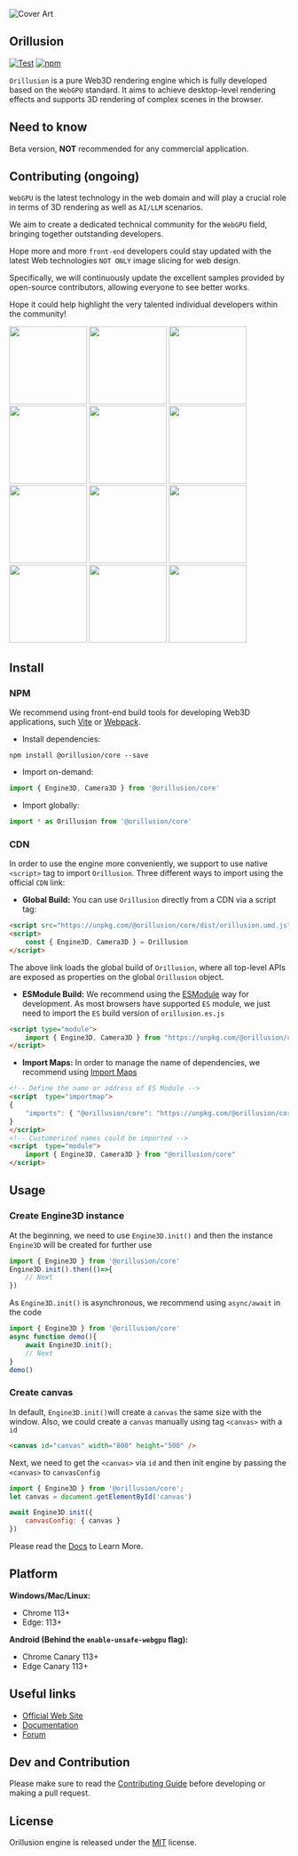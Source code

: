 ![Cover Art](https://github.com/Orillusion/orillusion-webgpu-samples/blob/main/logo_new.png)     
## Orillusion

[![Test](https://github.com/Orillusion/orillusion/actions/workflows/ci.yml/badge.svg)](https://github.com/Orillusion/orillusion/actions/workflows/ci.yml)
[![npm](https://img.shields.io/npm/v/@orillusion/core)](https://www.npmjs.com/package/@orillusion/core)

`Orillusion`  is a pure Web3D rendering engine which is fully developed based on the `WebGPU` standard. It aims to achieve desktop-level rendering effects and supports 3D rendering of complex scenes in the browser.

## Need to know
Beta version,  **NOT**  recommended for any commercial application.

## Contributing (ongoing)

`WebGPU` is the latest technology in the web domain and will play a crucial role in terms of 3D rendering as well as `AI/LLM` scenarios. 

We aim to create a dedicated technical community for the `WebGPU` field, bringing together outstanding developers. 

Hope more and more `front-end` developers could stay updated with the latest Web technologies `NOT ONLY` image slicing for web design.

Specifically, we will continuously update the excellent samples provided by open-source contributors, allowing everyone to see better works. 

Hope it could help highlight the very talented individual developers within the community!

<a href="https://www.youtube.com/@orillusion7225"><img src="https://raw.githubusercontent.com/Orillusion/assets/main/sample_src/light_city.gif" height="140"></a>
<a href="https://github.com/ID-Emmett"><img src="https://raw.githubusercontent.com/Orillusion/assets/main/sample_src/physical_car.gif" height="140"></a>
<a href="https://github.com/ID-Emmett"><img src="https://raw.githubusercontent.com/Orillusion/assets/main/sample_src/movie_camera.gif" height="140"></a>
<a href="https://github.com/ID-Emmett"><img src="https://raw.githubusercontent.com/Orillusion/assets/main/sample_src/helicopter.gif" height="140"></a>
<a href="https://www.youtube.com/@orillusion7225"><img src="https://raw.githubusercontent.com/Orillusion/assets/main/sample_src/shooting.gif" height="140"></a>
<a href="https://github.com/OriIIusion"><img src="https://github.com/Orillusion/assets/blob/main/sample_src/beijing_subway.gif" height="140"></a>
<a href="https://github.com/mate-h"><img src="https://github.com/Orillusion/assets/blob/main/sample_src/volumetric_clouds.gif" height="140"></a>
<a href="https://github.com/ID-Emmett"><img src="https://raw.githubusercontent.com/Orillusion/assets/main/sample_src/track_camera.gif" height="140"></a>
<a href="https://github.com/ID-Emmett"><img src="https://github.com/Orillusion/assets/blob/main/sample_src/pentagram.webp" height="140"></a>
<a href="https://github.com/OriIIusion"><img src="https://raw.githubusercontent.com/Orillusion/assets/main/sample_src/light_box.gif" height="140"></a>
<a href="https://github.com/seven1031"><img src="https://github.com/Orillusion/assets/blob/main/sample_src/rabbit_box.webp" height="140"></a>
<a href="https://github.com/seven1031"><img src="https://github.com/Orillusion/assets/blob/main/sample_src/fluid_mouse.webp" height="140"></a>
## Install

### NPM
We recommend using front-end build tools for developing Web3D applications, such  [Vite](https://vitejs.dev/) or [Webpack](https://webpack.js.org/).

- Install dependencies:
```text
npm install @orillusion/core --save
```
- Import on-demand:
```javascript
import { Engine3D, Camera3D } from '@orillusion/core'
```
- Import globally:
```javascript
import * as Orillusion from '@orillusion/core'
```

### CDN
In order to use the engine more conveniently, we support to use native `<script>` tag to import `Orillusion`. Three different ways to import using the official `CDN` link:

- **Global Build:** You can use `Orillusion` directly from a CDN via a script tag:
```html
<script src="https://unpkg.com/@orillusion/core/dist/orillusion.umd.js"></script>
<script>  
    const { Engine3D, Camera3D } = Orillusion  
</script>
```
The above link loads the global build of `Orillusion`, where all top-level APIs are exposed as properties on the global `Orillusion` object.

-  **ESModule Build:** We recommend using the [ESModule](https://developer.mozilla.org/docs/Web/JavaScript/Guide/Modules) way for development. As most browsers have supported `ES` module, we just need to import the `ES` build version of `orillusion.es.js`
```html
<script type="module">  
    import { Engine3D, Camera3D } from "https://unpkg.com/@orillusion/core/dist/orillusion.es.js" 
</script>
```

- **Import Maps:** In order to manage the name of dependencies, we recommend using [Import Maps](https://caniuse.com/import-maps)

```html
<!-- Define the name or address of ES Module -->  
<script  type="importmap">  
{  
    "imports": { "@orillusion/core": "https://unpkg.com/@orillusion/core/dist/orillusion.es.js" }  
}  
</script>  
<!-- Customerized names could be imported -->  
<script  type="module">  
    import { Engine3D, Camera3D } from "@orillusion/core"
</script>
```

## Usage
### Create Engine3D instance

At the beginning, we need to use `Engine3D.init()` and then the instance `Engine3D` will be created for further use

```javascript
import { Engine3D } from '@orillusion/core' 
Engine3D.init().then(()=>{  
    // Next
})
```
As `Engine3D.init()` is asynchronous, we recommend using `async/await` in the code
```javascript
import { Engine3D } from '@orillusion/core'  
async function demo(){  
    await Engine3D.init();  
    // Next 
}  
demo()
```
### Create canvas
In default, `Engine3D.init()`will create a `canvas` the same size with the window. Also, we could create a `canvas` manually using tag `<canvas>` with a `id`

```html
<canvas id="canvas" width="800" height="500" />
```
Next, we need to get the `<canvas>` via `id` and then init engine by passing the `<canvas>` to `canvasConfig`

```javascript
import { Engine3D } from '@orillusion/core';  
let canvas = document.getElementById('canvas')  

await Engine3D.init({  
    canvasConfig: { canvas }  
})
```
Please read the [Docs](https://www.orillusion.com/guide/) to Learn More.

## Platform
**Windows/Mac/Linux:**
- Chrome 113+
- Edge: 113+

**Android (Behind the `enable-unsafe-webgpu` flag):** 
- Chrome Canary 113+ 
- Edge Canary 113+

## Useful links
- [Official Web Site](https://www.orillusion.com/)
- [Documentation](https://www.orillusion.com/guide/)
- [Forum](https://forum.orillusion.com/)

## Dev and Contribution
Please make sure to read the [Contributing Guide](.github/contributing.md) before developing or making a pull request.

## License 

Orillusion engine is released under the [MIT](https://opensource.org/licenses/MIT) license. 
